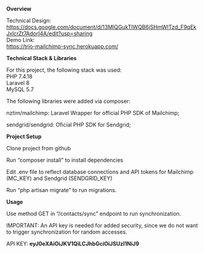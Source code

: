 <b>Overview</b>

Technical Design:<br>
https://docs.google.com/document/d/13MlQGukTIWQB6jSHmWITzd_F9qEkJxlcrZt7AdorI4A/edit?usp=sharing
<br>
Demo Link:<br>
https://trio-mailchimp-sync.herokuapp.com/
<br>

<b>Technical Stack & Libraries</b>

For this project, the following stack was used:<br>
PHP 7.4.18<br>
Laravel 8<br>
MySQL 5.7<br>

The following libraries were added via composer:

nztim/mailchimp:
Laravel Wrapper for official PHP SDK of Mailchimp;

sendgrid/sendgrid:
Oficial PHP SDK for Sendgrid;


<b>Project Setup</b>

Clone project from github

Run “composer install” to install dependencies

Edit .env file to reflect database connections and API tokens for Mailchimp (MC_KEY) and Sendgrid (SENDGRID_KEY)

Run “php artisan migrate” to run migrations.


<b>Usage</b>

Use method GET in  “/contacts/sync” endpoint to run synchronization. 

IMPORTANT: An API key is needed for added security, since we do not want to trigger synchronization for random accesses.

API KEY: <b>eyJ0eXAiOiJKV1QiLCJhbGciOiJSUzI1NiJ9</b>
